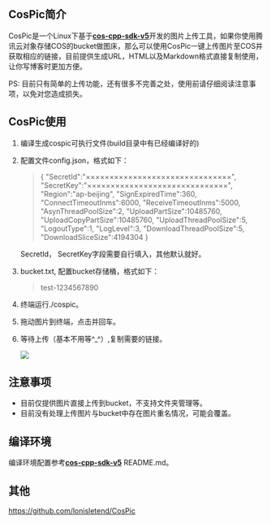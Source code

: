 ## CosPic简介

CosPic是一个Linux下基于[**cos-cpp-sdk-v5**](https://github.com/tencentyun/cos-cpp-sdk-v5)开发的图片上传工具，如果你使用腾讯云对象存储COS的bucket做图床，那么可以使用CosPic一键上传图片至COS并获取相应的链接，目前提供生成URL，HTML以及Markdown格式直接复制使用，让你写博客时更加方便。

PS: 目前只有简单的上传功能，还有很多不完善之处，使用前请仔细阅读注意事项，以免对您造成损失。

## CosPic使用

1. 编译生成cospic可执行文件(build目录中有已经编译好的)

2. 配置文件config.json，格式如下：

   > {
   >     "SecretId":"×××××××××××××××××××××××××××××××",
   >     "SecretKey":"××××××××××××××××××××××××××××××",
   >     "Region":"ap-beijing",
   >     "SignExpiredTime":360,
   >     "ConnectTimeoutInms":6000,
   >     "ReceiveTimeoutInms":5000,
   >     "AsynThreadPoolSize":2,
   >     "UploadPartSize":10485760,
   >     "UploadCopyPartSize":10485760,
   >     "UploadThreadPoolSize":5,
   >     "LogoutType":1,
   >     "LogLevel":3,
   >     "DownloadThreadPoolSize":5,
   >     "DownloadSliceSize":4194304
   > }

   SecretId， SecretKey字段需要自行填入，其他默认就好。

3. bucket.txt, 配置bucket存储桶，格式如下：

   > test-1234567890

4. 终端运行./cospic。

5. 拖动图片到终端，点击并回车。

6. 等待上传（基本不用等^_^）,复制需要的链接。

   ![](https://i.loli.net/2018/11/16/5beeb5d923b87.png)

## 注意事项

- 目前仅提供图片直接上传到bucket，不支持文件夹管理等。
- 目前没有处理上传图片与bucket中存在图片重名情况，可能会覆盖。

## 编译环境

编译环境配置参考[**cos-cpp-sdk-v5**](https://github.com/tencentyun/cos-cpp-sdk-v5) README.md。

## 其他

https://github.com/lonisletend/CosPic